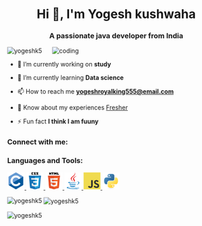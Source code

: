<h1 align="center">Hi 👋, I'm Yogesh kushwaha</h1>
<h3 align="center">A passionate java developer from India</h3>
<img align = "right"alt="coding"width="400" src=https://nexax.in/wp-content/uploads/2020/11/java-1.gif>
<p align="left"> <img src="https://komarev.com/ghpvc/?username=yogeshk5&label=Profile%20views&color=0e75b6&style=flat" alt="yogeshk5" /> </p>

- 🔭 I’m currently working on **study**

- 🌱 I’m currently learning **Data science**

- 📫 How to reach me **yogeshroyalking555@email.com**

- 📄 Know about my experiences [Fresher](Fresher)

- ⚡ Fun fact **I think I am fuuny**

<h3 align="left">Connect with me:</h3>
<p align="left">
</p>

<h3 align="left">Languages and Tools:</h3>
<p align="left"> <a href="https://www.cprogramming.com/" target="_blank" rel="noreferrer"> <img src="https://raw.githubusercontent.com/devicons/devicon/master/icons/c/c-original.svg" alt="c" width="40" height="40"/> </a> <a href="https://www.w3schools.com/css/" target="_blank" rel="noreferrer"> <img src="https://raw.githubusercontent.com/devicons/devicon/master/icons/css3/css3-original-wordmark.svg" alt="css3" width="40" height="40"/> </a> <a href="https://www.w3.org/html/" target="_blank" rel="noreferrer"> <img src="https://raw.githubusercontent.com/devicons/devicon/master/icons/html5/html5-original-wordmark.svg" alt="html5" width="40" height="40"/> </a> <a href="https://www.java.com" target="_blank" rel="noreferrer"> <img src="https://raw.githubusercontent.com/devicons/devicon/master/icons/java/java-original.svg" alt="java" width="40" height="40"/> </a> <a href="https://developer.mozilla.org/en-US/docs/Web/JavaScript" target="_blank" rel="noreferrer"> <img src="https://raw.githubusercontent.com/devicons/devicon/master/icons/javascript/javascript-original.svg" alt="javascript" width="40" height="40"/> </a> <a href="https://www.python.org" target="_blank" rel="noreferrer"> <img src="https://raw.githubusercontent.com/devicons/devicon/master/icons/python/python-original.svg" alt="python" width="40" height="40"/> </a> </p>

<p><img align="left" src="https://github-readme-stats.vercel.app/api/top-langs?username=yogeshk5t&show_icons=true&locale=en&layout=compact" alt="yogeshk5" /></p>

<p>&nbsp;<img align="center" src="https://github-readme-stats.vercel.app/api?username=yogeshk5&show_icons=true&locale=en" alt="yogeshk5" /></p>

<p><img align="center" src="https://github-readme-streak-stats.herokuapp.com/?user=yogeshk5&" alt="yogeshk5" /></p>
